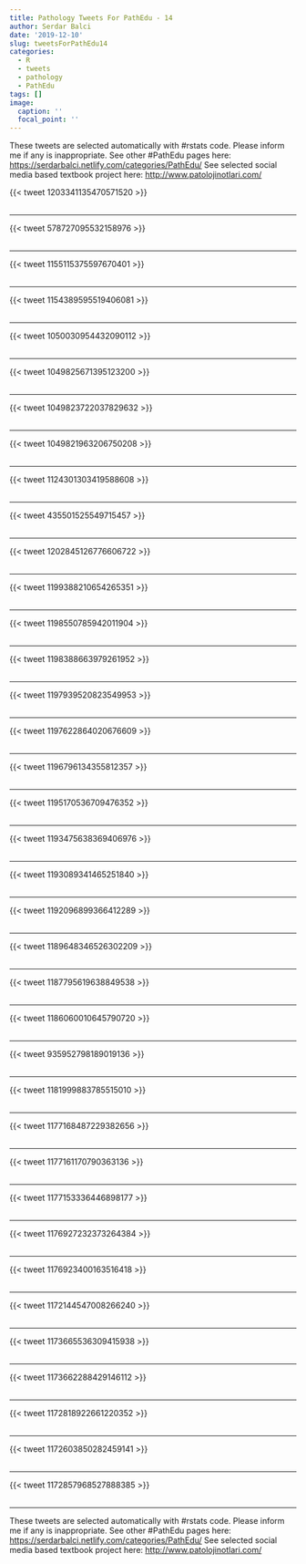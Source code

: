```yaml
---
title: Pathology Tweets For PathEdu - 14
author: Serdar Balci
date: '2019-12-10'
slug: tweetsForPathEdu14
categories:
  - R
  - tweets
  - pathology
  - PathEdu
tags: []
image:
  caption: ''
  focal_point: ''
---
```



These tweets are selected automatically with #rstats code. Please inform me if any is inappropriate.
See other #PathEdu pages here: https://serdarbalci.netlify.com/categories/PathEdu/ 
See selected social media based textbook project here: http://www.patolojinotlari.com/

{{< tweet 1203341135470571520 >}}
<br>
<br>
<hr>
{{< tweet 578727095532158976 >}}
<br>
<br>
<hr>
{{< tweet 1155115375597670401 >}}
<br>
<br>
<hr>
{{< tweet 1154389595519406081 >}}
<br>
<br>
<hr>
{{< tweet 1050030954432090112 >}}
<br>
<br>
<hr>
{{< tweet 1049825671395123200 >}}
<br>
<br>
<hr>
{{< tweet 1049823722037829632 >}}
<br>
<br>
<hr>
{{< tweet 1049821963206750208 >}}
<br>
<br>
<hr>
{{< tweet 1124301303419588608 >}}
<br>
<br>
<hr>
{{< tweet 435501525549715457 >}}
<br>
<br>
<hr>
{{< tweet 1202845126776606722 >}}
<br>
<br>
<hr>
{{< tweet 1199388210654265351 >}}
<br>
<br>
<hr>
{{< tweet 1198550785942011904 >}}
<br>
<br>
<hr>
{{< tweet 1198388663979261952 >}}
<br>
<br>
<hr>
{{< tweet 1197939520823549953 >}}
<br>
<br>
<hr>
{{< tweet 1197622864020676609 >}}
<br>
<br>
<hr>
{{< tweet 1196796134355812357 >}}
<br>
<br>
<hr>
{{< tweet 1195170536709476352 >}}
<br>
<br>
<hr>
{{< tweet 1193475638369406976 >}}
<br>
<br>
<hr>
{{< tweet 1193089341465251840 >}}
<br>
<br>
<hr>
{{< tweet 1192096899366412289 >}}
<br>
<br>
<hr>
{{< tweet 1189648346526302209 >}}
<br>
<br>
<hr>
{{< tweet 1187795619638849538 >}}
<br>
<br>
<hr>
{{< tweet 1186060010645790720 >}}
<br>
<br>
<hr>
{{< tweet 935952798189019136 >}}
<br>
<br>
<hr>
{{< tweet 1181999883785515010 >}}
<br>
<br>
<hr>
{{< tweet 1177168487229382656 >}}
<br>
<br>
<hr>
{{< tweet 1177161170790363136 >}}
<br>
<br>
<hr>
{{< tweet 1177153336446898177 >}}
<br>
<br>
<hr>
{{< tweet 1176927232373264384 >}}
<br>
<br>
<hr>
{{< tweet 1176923400163516418 >}}
<br>
<br>
<hr>
{{< tweet 1172144547008266240 >}}
<br>
<br>
<hr>
{{< tweet 1173665536309415938 >}}
<br>
<br>
<hr>
{{< tweet 1173662288429146112 >}}
<br>
<br>
<hr>
{{< tweet 1172818922661220352 >}}
<br>
<br>
<hr>
{{< tweet 1172603850282459141 >}}
<br>
<br>
<hr>
{{< tweet 1172857968527888385 >}}
<br>
<br>
<hr>


These tweets are selected automatically with #rstats code. Please inform me if any is inappropriate.
See other #PathEdu pages here: https://serdarbalci.netlify.com/categories/PathEdu/ 
See selected social media based textbook project here: http://www.patolojinotlari.com/
